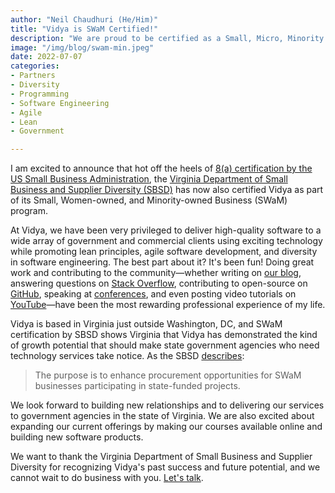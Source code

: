 ```yaml
---
author: "Neil Chaudhuri (He/Him)"
title: "Vidya is SWaM Certified!"
description: "We are proud to be certified as a Small, Micro, Minority Owned, and 8(a) business by the Virginia Department of Small Business and Supplier Diversity."
image: "/img/blog/swam-min.jpeg"
date: 2022-07-07
categories: 
- Partners
- Diversity
- Programming
- Software Engineering
- Agile
- Lean
- Government

---
```


I am excited to announce that hot off the heels of [8(a) certification by the US Small Business Administration](/blog/vidya-is-8a-certified-by-us-small-business-administration),
the [Virginia Department of Small Business and Supplier Diversity (SBSD)](https://www.sbsd.virginia.gov/certification-division/swam/) has
now also certified Vidya as part of its Small, Women-owned, and Minority-owned Business (SWaM) program.

At Vidya, we have been very privileged to deliver high-quality software to a wide array of government and commercial clients
using exciting technology while promoting lean principles, agile software development,
and diversity in software engineering. The best part about it? It's been fun! Doing great work and contributing to the community—whether 
writing on [our blog](/blog/), answering questions on [Stack Overflow](http://stackoverflow.com/users/1347281/vidya),
contributing to open-source on [GitHub](https://github.com/VidyaSource), 
speaking at [conferences](/blog/speaking-at-code-writers-workshop-2017/), and even posting video tutorials on 
[YouTube](https://www.youtube.com/channel/UC24LVc8Bb65SF6LW-SLog9A)—have been the most rewarding professional experience of my life.  

Vidya is based in Virginia just outside Washington, DC, and SWaM certification by SBSD shows Virginia that Vidya has demonstrated the kind of growth potential that should make state government agencies 
who need technology services take notice. As the SBSD [describes](https://www.sbsd.virginia.gov/certification-division/swam/):

> The purpose is to enhance procurement opportunities for SWaM businesses participating in state-funded projects.

We look forward to building new relationships and to delivering our services to government agencies in the state of Virginia. We are also excited about expanding
our current offerings by making our courses available online and building new software products.

We want to thank the Virginia Department of Small Business and Supplier Diversity for recognizing Vidya's past success and future potential, and we cannot wait to do business
with you. [Let's talk](/contact).

<PostImage alt="Virginia Department of Small Business and Supplier Diversity Small, Micro, Minority Owned, and 8(a) Certified" src="/img/certifications/swam.jpeg" width="351" height="136" />
